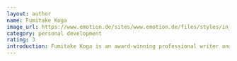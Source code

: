 ```yaml
---
layout: author
name: Fumitake Koga
image_url: https://www.emotion.de/sites/www.emotion.de/files/styles/in_story/public/af_koga_fumitake_001.jpg
category: personal development
rating: 3
introduction: Fumitake Koga is an award-winning professional writer and author. He has released numerous bestselling works of business-related and general non-fiction. He encountered Adlerian psychology in his late twenties and was deeply affected by its conventional wisdom–defying ideas. Thereafter, Koga made numerous visits to Ichiro Kishimi in Kyoto, gleaned from him the essence of Adlerian psychology, and took down the notes for the classical “dialogue format” method of Greek philosophy that is used in this book.
---
```

